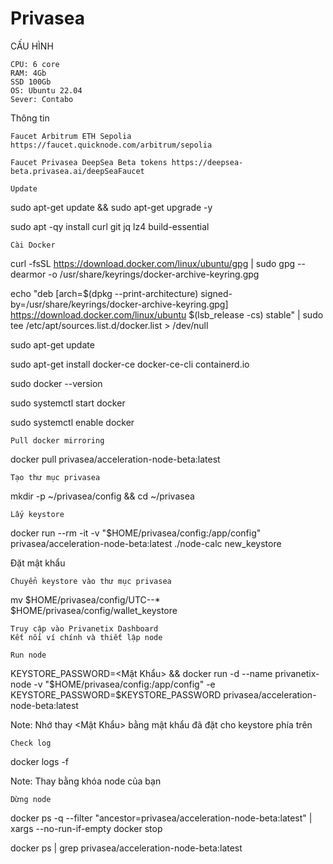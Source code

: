 # Privasea
CẤU HÌNH

    CPU: 6 core
    RAM: 4Gb
    SSD 100Gb
    OS: Ubuntu 22.04
    Sever: Contabo

Thông tin

    Faucet Arbitrum ETH Sepolia https://faucet.quicknode.com/arbitrum/sepolia

    Faucet Privasea DeepSea Beta tokens https://deepsea-beta.privasea.ai/deepSeaFaucet

    Update

sudo apt-get update && sudo apt-get upgrade -y

sudo apt -qy install curl git jq lz4 build-essential

    Cài Docker

curl -fsSL https://download.docker.com/linux/ubuntu/gpg | sudo gpg --dearmor -o /usr/share/keyrings/docker-archive-keyring.gpg

echo "deb [arch=$(dpkg --print-architecture) signed-by=/usr/share/keyrings/docker-archive-keyring.gpg] https://download.docker.com/linux/ubuntu $(lsb_release -cs) stable" | sudo tee /etc/apt/sources.list.d/docker.list > /dev/null

sudo apt-get update

sudo apt-get install docker-ce docker-ce-cli containerd.io

sudo docker --version

sudo systemctl start docker

sudo systemctl enable docker

    Pull docker mirroring

docker pull privasea/acceleration-node-beta:latest

    Tạo thư mục privasea

mkdir -p ~/privasea/config && cd ~/privasea

    Lấy keystore

docker run --rm -it -v "$HOME/privasea/config:/app/config" privasea/acceleration-node-beta:latest ./node-calc new_keystore

Đặt mật khẩu

    Chuyển keystore vào thư mục privasea

mv $HOME/privasea/config/UTC--* $HOME/privasea/config/wallet_keystore

    Truy cập vào Privanetix Dashboard
    Kết nối ví chính và thiết lập node

    Run node

KEYSTORE_PASSWORD=<Mật Khẩu> && docker run -d --name privanetix-node -v "$HOME/privasea/config:/app/config" -e KEYSTORE_PASSWORD=$KEYSTORE_PASSWORD privasea/acceleration-node-beta:latest

Note: Nhớ thay <Mật Khẩu> bằng mật khẩu đã đặt cho keystore phía trên

    Check log

docker logs -f <eb723c38e3e6283f6c9d50512828408bd6df2fbba22d1991daa459778d3e73bc>

Note: Thay bằng khóa node của bạn

    Dừng node

docker ps -q --filter "ancestor=privasea/acceleration-node-beta:latest" | xargs --no-run-if-empty docker stop

docker ps | grep privasea/acceleration-node-beta:latest
